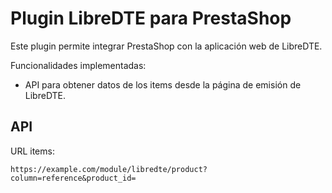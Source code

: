 Plugin LibreDTE para PrestaShop
===============================

Este plugin permite integrar PrestaShop con la aplicación web de LibreDTE.

Funcionalidades implementadas:

- API para obtener datos de los items desde la página de emisión de LibreDTE.

API
---

URL items:

    https://example.com/module/libredte/product?column=reference&product_id=

